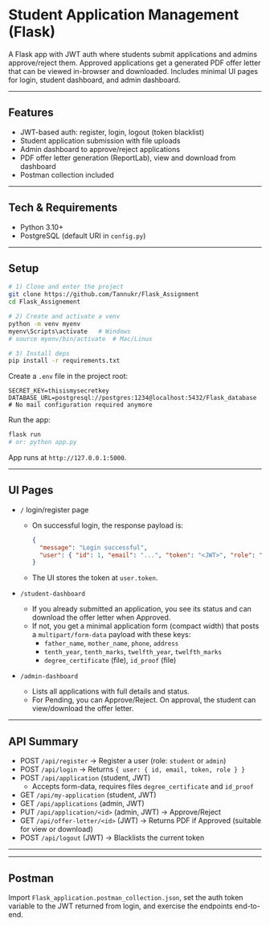 # Student Application Management (Flask)

A Flask app with JWT auth where students submit applications and admins approve/reject them. Approved applications get a generated PDF offer letter that can be viewed in-browser and downloaded. Includes minimal UI pages for login, student dashboard, and admin dashboard.

---

## Features
- JWT-based auth: register, login, logout (token blacklist)
- Student application submission with file uploads
- Admin dashboard to approve/reject applications
- PDF offer letter generation (ReportLab), view and download from dashboard 
- Postman collection included

---

## Tech & Requirements
- Python 3.10+
- PostgreSQL (default URI in `config.py`)
  

---

## Setup

```bash
# 1) Clone and enter the project
git clone https://github.com/Tannukr/Flask_Assignment
cd Flask_Assignement

# 2) Create and activate a venv
python -m venv myenv
myenv\Scripts\activate   # Windows
# source myenv/bin/activate  # Mac/Linux

# 3) Install deps
pip install -r requirements.txt
```

Create a `.env` file in the project root:

```env
SECRET_KEY=thisismysecretkey
DATABASE_URL=postgresql://postgres:1234@localhost:5432/Flask_database
# No mail configuration required anymore
```

Run the app:

```bash
flask run
# or: python app.py
```

App runs at `http://127.0.0.1:5000`.

---

## UI Pages
- `/` login/register page
  - On successful login, the response payload is:
    ```json
    {
      "message": "Login successful",
      "user": { "id": 1, "email": "...", "token": "<JWT>", "role": "admin|student" }
    }
    ```
  - The UI stores the token at `user.token`.

- `/student-dashboard`
  - If you already submitted an application, you see its status and can download the offer letter when Approved.
  - If not, you get a minimal application form (compact width) that posts a `multipart/form-data` payload with these keys:
    - `father_name`, `mother_name`, `phone`, `address`
    - `tenth_year`, `tenth_marks`, `twelfth_year`, `twelfth_marks`
    - `degree_certificate` (file), `id_proof` (file)

- `/admin-dashboard`
  - Lists all applications with full details and status.
  - For Pending, you can Approve/Reject. On approval, the student can view/download the offer letter.

---

## API Summary
- POST `/api/register` → Register a user (role: `student` or `admin`)
- POST `/api/login` → Returns `{ user: { id, email, token, role } }`
- POST `/api/application` (student, JWT)
  - Accepts form-data, requires files `degree_certificate` and `id_proof`
- GET `/api/my-application` (student, JWT)
- GET `/api/applications` (admin, JWT)
- PUT `/api/application/<id>` (admin, JWT) → Approve/Reject
- GET `/api/offer-letter/<id>` (JWT) → Returns PDF if Approved (suitable for view or download)
- POST `/api/logout` (JWT) → Blacklists the current token

---


---

## Postman
Import `Flask_application.postman_collection.json`, set the auth token variable to the JWT returned from login, and exercise the endpoints end-to-end.
